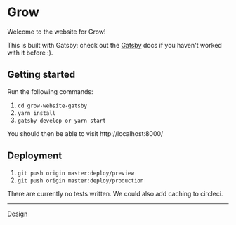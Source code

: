 # Grow

Welcome to the website for Grow!

This is built with Gatsby: check out the [Gatsby](https://www.gatsbyjs.org/) docs if you haven't worked with it before :).

## Getting started

Run the following commands:

1. `cd grow-website-gatsby`
2. `yarn install`
3. `gatsby develop or yarn start`

You should then be able to visit http://localhost:8000/

## Deployment

1. `git push origin master:deploy/preview`
2. `git push origin master:deploy/production`

There are currently no tests written. We could also add caching to circleci.

---

[Design](https://www.figma.com/file/BdYo9zSBJrwwVQPRPT7Rbx/SLM2035-BAU---Grow-website---v2---RB?node-id=0%3A1)
